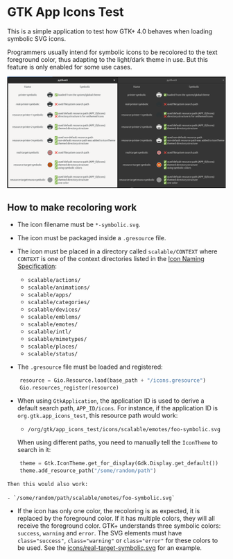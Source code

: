 GTK App Icons Test
==================

This is a simple application to test how GTK+ 4.0 behaves when loading symbolic SVG icons.

Programmers usually intend for symbolic icons to be recolored to the text foreground
color, thus adapting to the light/dark theme in use. But this feature is only enabled for
some use cases.

![Screenshot](screenshot.png)


How to make recoloring work
---------------------------

  - The icon filename must be `*-symbolic.svg`.

  - The icon must be packaged inside a `.gresource` file.

  - The icon must be placed in a directory called `scalable/CONTEXT` where `CONTEXT` is
    one of the context directories listed in the [Icon Naming
    Specification](https://specifications.freedesktop.org/icon-naming-spec/icon-naming-spec-latest.html):

    - `scalable/actions/`
    - `scalable/animations/`
    - `scalable/apps/`
    - `scalable/categories/`
    - `scalable/devices/`
    - `scalable/emblems/`
    - `scalable/emotes/`
    - `scalable/intl/`
    - `scalable/mimetypes/`
    - `scalable/places/`
    - `scalable/status/`

  - The `.gresource` file must be loaded and registered:
  
```python
    resource = Gio.Resource.load(base_path + "/icons.gresource")
    Gio.resources_register(resource)
```
    
  - When using `GtkApplication`, the application ID is used to derive a default search
    path, `APP_ID/icons`. For instance, if the application ID is `org.gtk.app_icons_test`,
    this resource path would work:
    
    - `/org/gtk/app_icons_test/icons/scalable/emotes/foo-symbolic.svg`

    When using different paths, you need to manually tell the `IconTheme` to search in it:
  
```python
    theme = Gtk.IconTheme.get_for_display(Gdk.Display.get_default())
    theme.add_resource_path("/some/random/path")
```

    Then this would also work:
    
    - `/some/random/path/scalable/emotes/foo-symbolic.svg`

  - If the icon has only one color, the recoloring is as expected, it is replaced by the
    foreground color. If it has multiple colors, they will all receive the foreground
    color. GTK+ understands three symbolic colors: `success`, `warning` and `error`. The
    SVG elements must have `class="success"`, `class="warning"` or `class="error"` for
    these colors to be used. See the
    [icons/real-target-symbolic.svg](icons/real-target-symbolic.svg) for an example.
